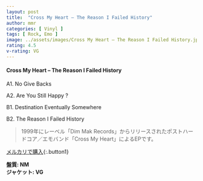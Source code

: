 ```yaml
---
layout: post
title:  "Cross My Heart – The Reason I Failed History"
author: mmr
categories: [ Vinyl ]
tags: [ Rock, Emo ]
image: ../assets/images/Cross My Heart – The Reason I Failed History.jpg
rating: 4.5
v-rating: VG
---
```


#### Cross My Heart – The Reason I Failed History

A1. No Give Backs

A2. Are You Still Happy ?

B1. Destination Eventually Somewhere

B2. The Reason I Failed History

> 1999年にレーベル「Dim Mak Records」からリリースされたポストハードコア／エモバンド「Cross My Heart」によるEPです。

[メルカリで購入](https://jp.mercari.com/item/m43367520761){:.button1}

<div class="mt-4 mb-4 d-flex align-items-center">
<strong class="mr-1">盤質: NM</strong>
</div>
<div class="mt-4 mb-4 d-flex align-items-center">
<strong class="mr-1">ジャケット: VG</strong>
</div>
